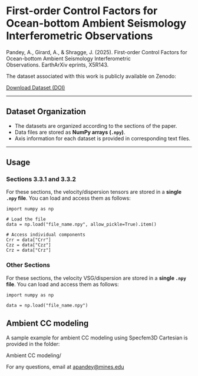 # First-order Control Factors for Ocean-bottom Ambient Seismology Interferometric Observations  

Pandey, A., Girard, A., & Shragge, J. (2025). First-order Control Factors for Ocean-bottom Ambient Seismology Interferometric Observations. EarthArXiv eprints, X5R143.

The dataset associated with this work is publicly available on Zenodo:

[Download Dataset (DOI)](https://doi.org/10.5281/zenodo.16941774)



---

## Dataset Organization  
- The datasets are organized according to the sections of the paper.  
- Data files are stored as **NumPy arrays (`.npy`)**.  
- Axis information for each dataset is provided in corresponding text files.  

---

## Usage  

### Sections 3.3.1 and 3.3.2
For these sections, the velocity/dispersion tensors are stored in a **single `.npy` file**.  You can load and access them as follows:  

```
import numpy as np

# Load the file
data = np.load("file_name.npy", allow_pickle=True).item()

# Access individual components
Crr = data["Crr"]
Czz = data["Czz"]
Crz = data["Crz"]
```

### Other Sections
For these sections, the velocity VSG/dispersion are stored in a **single `.npy` file**. You can load and access them as follows:  

```
import numpy as np

data = np.load("file_name.npy")
``` 
## Ambient CC modeling

A sample example for ambient CC modeling using Specfem3D Cartesian is provided in the folder:

Ambient CC modeling/

For any questions, email at apandey@mines.edu
